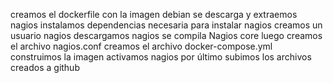 creamos el dockerfile con la imagen debian 
se descarga y extraemos nagios 
instalamos dependencias necesaria para instalar nagios
creamos un usuario nagios
descargamos nagios
se compila Nagios core
luego creamos el archivo nagios.conf
creamos el archivo docker-compose.yml
construimos la imagen
activamos nagios
por último subimos los archivos creados a github
